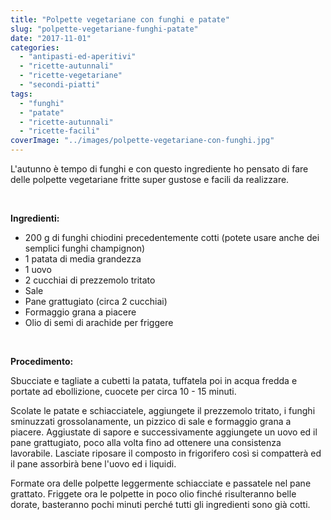 ```yaml
---
title: "Polpette vegetariane con funghi e patate"
slug: "polpette-vegetariane-funghi-patate"
date: "2017-11-01"
categories: 
  - "antipasti-ed-aperitivi"
  - "ricette-autunnali"
  - "ricette-vegetariane"
  - "secondi-piatti"
tags: 
  - "funghi"
  - "patate"
  - "ricette-autunnali"
  - "ricette-facili"
coverImage: "../images/polpette-vegetariane-con-funghi.jpg"
---
```


L'autunno è tempo di funghi e con questo ingrediente ho pensato di fare delle polpette vegetariane fritte super gustose e facili da realizzare.

 

**Ingredienti:**

- 200 g di funghi chiodini precedentemente cotti (potete usare anche dei semplici funghi champignon)
- 1 patata di media grandezza
- 1 uovo
- 2 cucchiai di prezzemolo tritato
- Sale
- Pane grattugiato (circa 2 cucchiai)
- Formaggio grana a piacere
- Olio di semi di arachide per friggere

 

**Procedimento:**

Sbucciate e tagliate a cubetti la patata, tuffatela poi in acqua fredda e portate ad ebollizione, cuocete per circa 10 - 15 minuti.

Scolate le patate e schiacciatele, aggiungete il prezzemolo tritato, i funghi sminuzzati grossolanamente, un pizzico di sale e formaggio grana a piacere. Aggiustate di sapore e successivamente aggiungete un uovo ed il pane grattugiato, poco alla volta fino ad ottenere una consistenza lavorabile. Lasciate riposare il composto in frigorifero così si compatterà ed il pane assorbirà bene l'uovo ed i liquidi.

Formate ora delle polpette leggermente schiacciate e passatele nel pane grattato. Friggete ora le polpette in poco olio finché risulteranno belle dorate, basteranno pochi minuti perché tutti gli ingredienti sono già cotti.

